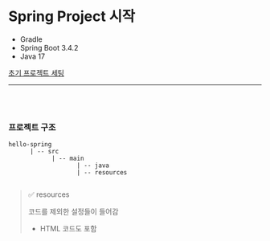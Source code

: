 # Spring Project 시작
- Gradle
- Spring Boot 3.4.2
- Java 17

[초기 프로젝트 세팅](memo/BUILD.md)


---

<br />
<br />

### 프로젝트 구조
```
hello-spring
      | -- src
            | -- main
                   | -- java
                   | -- resources
      
``` 
> ✅ resources
> 
> 코드를 제외한 설정들이 들어감
> 
> - HTML 코드도 포함